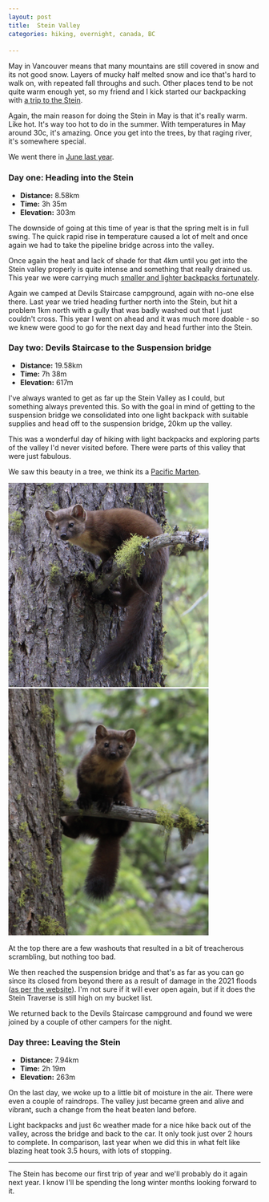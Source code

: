 ```yaml
---
layout: post
title:  Stein Valley
categories: hiking, overnight, canada, BC

---
```


May in Vancouver means that many mountains are still covered in snow and its not good snow. Layers of mucky half melted snow and ice that's hard to walk on, with repeated fall throughs and such. Other places tend to be not quite warm enough yet, so my friend and I kick started our backpacking with <a href="https://bcparks.ca/explore/parkpgs/stein_val/">a trip to the Stein</a>.

Again, the main reason for doing the Stein in May is that it's really warm. Like hot. It's way too hot to do in the summer. With temperatures in May around 30c, it's amazing. Once you get into the trees, by that raging river, it's somewhere special.

We went there in <a href="/2022-06-25-stein-valley.html">June last year</a>.

### Day one: Heading into the Stein

* **Distance:** 8.58km
* **Time:** 3h 35m
* **Elevation:** 303m

<div class="strava-embed-placeholder" data-embed-type="activity" data-embed-id="9109569545"></div>

The downside of going at this time of year is that the spring melt is in full swing. The quick rapid rise in temperature caused a lot of melt and once again we had to take the pipeline bridge across into the valley.

Once again the heat and lack of shade for that 4km until you get into the Stein valley properly is quite intense and something that really drained us. This year we were carrying much <a href="/2022-06-25-packing-light.html">smaller and lighter backpacks fortunately</a>.

Again we camped at Devils Staircase campground, again with no-one else there. Last year we tried heading further north into the Stein, but hit a problem 1km north with a gully that was badly washed out that I just couldn't cross. This year I went on ahead and it was much more doable - so we knew were good to go for the next day and head further into the Stein.

### Day two: Devils Staircase to the Suspension bridge

<div class="strava-embed-placeholder" data-embed-type="activity" data-embed-id="9116469041"></div>

* **Distance:** 19.58km
* **Time:** 7h 38m
* **Elevation:** 617m

I've always wanted to get as far up the Stein Valley as I could, but something always prevented this. So with the goal in mind of getting to the suspension bridge we consolidated into one light backpack with suitable supplies and head off to the suspension bridge, 20km up the valley.

This was a wonderful day of hiking with light backpacks and exploring parts of the valley I'd never visited before. There were parts of this valley that were just fabulous.

We saw this beauty in a tree, we think its a <a href="https://en.wikipedia.org/wiki/Pacific_marten">Pacific Marten</a>.

<img src="/files/pacific-marten-1.png" width="400px">

<img src="/files/pacific-marten-2.png" width="400px">

At the top there are a few washouts that resulted in a bit of treacherous scrambling, but nothing too bad.

We then reached the suspension bridge and that's as far as you can go since its closed from beyond there as a result of damage in the 2021 floods (<a href="https://bcparks.ca/stein-valley-nlakapamux-heritage-park/">as per the website</a>). I'm not sure if it will ever open again, but if it does the Stein Traverse is still high on my bucket list.

We returned back to the Devils Staircase campground and found we were joined by a couple of other campers for the night.

### Day three: Leaving the Stein

<div class="strava-embed-placeholder" data-embed-type="activity" data-embed-id="9120298291"></div><script src="https://strava-embeds.com/embed.js"></script>

* **Distance:** 7.94km
* **Time:** 2h 19m
* **Elevation:** 263m

On the last day, we woke up to a little bit of moisture in the air. There were even a couple of raindrops. The valley just became green and alive and vibrant, such a change from the heat beaten land before.

Light backpacks and just 6c weather made for a nice hike back out of the valley, across the bridge and back to the car. It only took just over 2 hours to complete. In comparison, last year when we did this in what felt like blazing heat took 3.5 hours, with lots of stopping.

--- 

The Stein has become our first trip of year and we'll probably do it again next year. I know I'll be spending the long winter months looking forward to it.